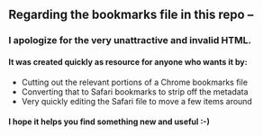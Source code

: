 ## Regarding the bookmarks file in this repo –

### I apologize for the very unattractive and invalid HTML.
#### It was created quickly as resource for anyone who wants it by:

  * Cutting out the relevant portions of a Chrome bookmarks file
  * Converting that to Safari bookmarks to strip off the metadata
  * Very quickly editing the Safari file to move a few items around

#### I hope it helps you find something new and useful :-)
